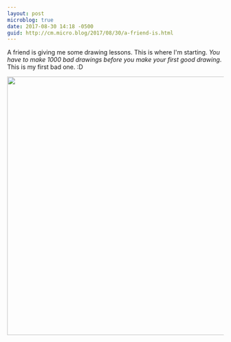 ```yaml
---
layout: post
microblog: true
date: 2017-08-30 14:18 -0500
guid: http://cm.micro.blog/2017/08/30/a-friend-is.html
---
```

A friend is giving me some drawing lessons. This is where I'm starting. _You have to make 1000 bad drawings before you make your first good drawing_. This is my first bad one. :D

<img src="http://chadmoore.net/uploads/2017/4538879ff9.jpg" width="600" height="600" />
